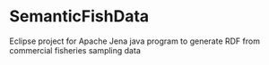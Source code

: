 # SemanticFishData
Eclipse project for Apache Jena java program to generate RDF from commercial fisheries sampling data
